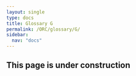 ```yaml
---
layout: single
type: docs
title: Glossary G
permalink: /ORC/glossary/G/
sidebar:
  nav: "docs"
---
```


## This page is under construction